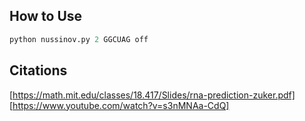 ## How to Use
```python
python nussinov.py 2 GGCUAG off
```
## Citations
[https://math.mit.edu/classes/18.417/Slides/rna-prediction-zuker.pdf] 
[https://www.youtube.com/watch?v=s3nMNAa-CdQ]
